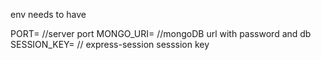 
env needs to have

PORT= //server port 
MONGO_URI= //mongoDB url with password and db
SESSION_KEY= // express-session sesssion key
